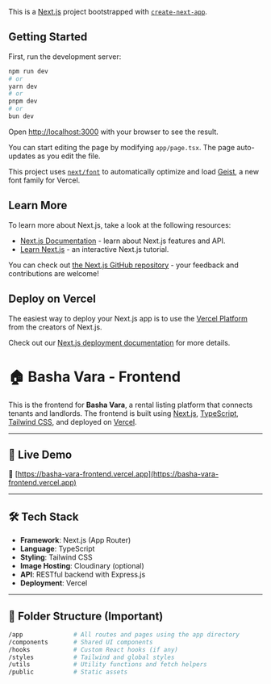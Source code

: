 This is a [Next.js](https://nextjs.org) project bootstrapped with [`create-next-app`](https://nextjs.org/docs/app/api-reference/cli/create-next-app).

## Getting Started

First, run the development server:

```bash
npm run dev
# or
yarn dev
# or
pnpm dev
# or
bun dev
```

Open [http://localhost:3000](http://localhost:3000) with your browser to see the result.

You can start editing the page by modifying `app/page.tsx`. The page auto-updates as you edit the file.

This project uses [`next/font`](https://nextjs.org/docs/app/building-your-application/optimizing/fonts) to automatically optimize and load [Geist](https://vercel.com/font), a new font family for Vercel.

## Learn More

To learn more about Next.js, take a look at the following resources:

- [Next.js Documentation](https://nextjs.org/docs) - learn about Next.js features and API.
- [Learn Next.js](https://nextjs.org/learn) - an interactive Next.js tutorial.

You can check out [the Next.js GitHub repository](https://github.com/vercel/next.js) - your feedback and contributions are welcome!

## Deploy on Vercel

The easiest way to deploy your Next.js app is to use the [Vercel Platform](https://vercel.com/new?utm_medium=default-template&filter=next.js&utm_source=create-next-app&utm_campaign=create-next-app-readme) from the creators of Next.js.

Check out our [Next.js deployment documentation](https://nextjs.org/docs/app/building-your-application/deploying) for more details.

# 🏠 Basha Vara - Frontend

This is the frontend for **Basha Vara**, a rental listing platform that connects tenants and landlords. The frontend is built using [Next.js](https://nextjs.org), [TypeScript](https://www.typescriptlang.org/), [Tailwind CSS](https://tailwindcss.com), and deployed on [Vercel](https://vercel.com).

---

## 🚀 Live Demo

🔗 [https://basha-vara-frontend.vercel.app](https://basha-vara-frontend.vercel.app)

---

## 🛠️ Tech Stack

- **Framework**: Next.js (App Router)
- **Language**: TypeScript
- **Styling**: Tailwind CSS
- **Image Hosting**: Cloudinary (optional)
- **API**: RESTful backend with Express.js
- **Deployment**: Vercel

---

## 📁 Folder Structure (Important)

```bash
/app              # All routes and pages using the app directory
/components       # Shared UI components
/hooks            # Custom React hooks (if any)
/styles           # Tailwind and global styles
/utils            # Utility functions and fetch helpers
/public           # Static assets
